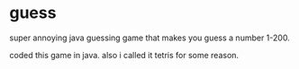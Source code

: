 # guess
super annoying java guessing game that makes you guess a number 1-200. 

coded this game in java. also i called it tetris for some reason. 
